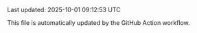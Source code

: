 Last updated: 2025-10-01 09:12:53 UTC

This file is automatically updated by the GitHub Action workflow.
